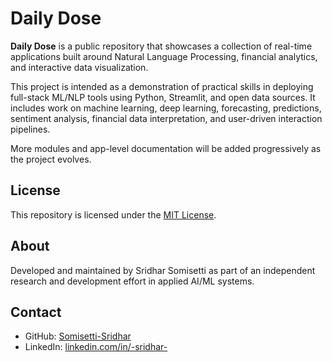 # Daily Dose

**Daily Dose** is a public repository that showcases a collection of real-time applications built around Natural Language Processing, financial analytics, and interactive data visualization.

This project is intended as a demonstration of practical skills in deploying full-stack ML/NLP tools using Python, Streamlit, and open data sources. It includes work on machine learning, deep learning, forecasting, predictions, sentiment analysis, financial data interpretation, and user-driven interaction pipelines.

More modules and app-level documentation will be added progressively as the project evolves.

## License

This repository is licensed under the [MIT License](./LICENSE).

## About

Developed and maintained by Sridhar Somisetti as part of an independent research and development effort in applied AI/ML systems.

## Contact

- GitHub: [Somisetti-Sridhar](https://github.com/Somisetti-Sridhar)
- LinkedIn: [linkedin.com/in/-sridhar-](https://linkedin.com/in/-sridhar-)
